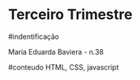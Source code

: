 # Terceiro Trimestre

#indentificação

Maria Eduarda Baviera - n.38

#conteudo
HTML, CSS, javascript
